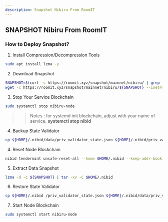 ```yaml
---
description: Snapshot Nibiru From RoomIT
---
```




## SNAPSHOT Nibiru From RoomIT


### How to Deploy Snapshot?


1. Install Compression/Decompression Tools
```bash
sudo apt install lzma -y
```

2. Download Snapshot
```bash
SNAPSHOT=$(curl -s https://roomit.xyz/snapshot/mainnet/nibiru/ | grep -i "<a href=" | grep lzma | grep -v md5sum | awk -F"=" '{print $2}' |  sed 's/"//g' | sed "s/>//g" | sed "s/ //g")
wget -c https://roomit.xyz/snapshot/mainnet/nibiru/${SNAPSHOT} --inet4-only
```

3. Stop Your Service Blockchain
```bash
sudo systemctl stop nibiru-node
```
>> Notes : for systemd init blockchain, adjust with your name of service. __systemctl stop nibid__

4. Backup State Validator
```bash
cp ${HOME}/.nibid/data/priv_validator_state.json ${HOME}/.nibid/priv_validator_state.json
```

4. Reset Node Blockchain
```bash
nibid tendermint unsafe-reset-all --home $HOME/.nibid --keep-addr-book
```

5. Extract Data Snapshot
```bash
lzma -d -c ${SNAPSHOT} | tar -xv -C $HOME/.nibid 
```

6. Restore State Validator
```bash
cp ${HOME}/.nibid /priv_validator_state.json ${HOME}/.nibid/data/priv_validator_state.json
```

7. Start Node Blockchain
```bash
sudo systemctl start nibiru-node
```